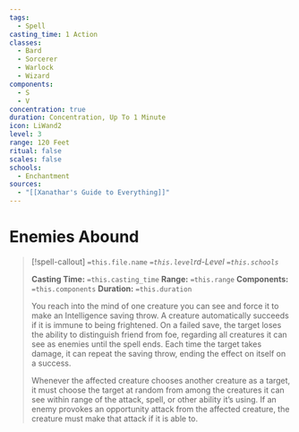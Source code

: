 ```yaml
---
tags:
  - Spell
casting_time: 1 Action
classes:
  - Bard
  - Sorcerer
  - Warlock
  - Wizard
components:
  - S
  - V
concentration: true
duration: Concentration, Up To 1 Minute
icon: LiWand2
level: 3
range: 120 Feet
ritual: false
scales: false
schools:
  - Enchantment
sources:
  - "[[Xanathar's Guide to Everything]]"
---
```


# Enemies Abound

>[!spell-callout] `=this.file.name`
>*`=this.level`rd-Level `=this.schools`*
>
>**Casting Time:** `=this.casting_time`
>**Range:** `=this.range`
>**Components:** `=this.components`
>**Duration:** `=this.duration`
>
>You reach into the mind of one creature you can see and force it to make an Intelligence saving throw. A creature automatically succeeds if it is immune to being frightened. On a failed save, the target loses the ability to distinguish friend from foe, regarding all creatures it can see as enemies until the spell ends. Each time the target takes damage, it can repeat the saving throw, ending the effect on itself on a success.
>
>Whenever the affected creature chooses another creature as a target, it must choose the target at random from among the creatures it can see within range of the attack, spell, or other ability it’s using. If an enemy provokes an opportunity attack from the affected creature, the creature must make that attack if it is able to.
>
>

